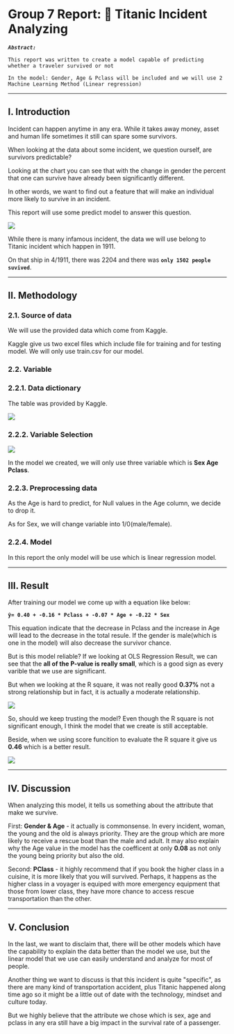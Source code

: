 # Group 7 Report: 🚢 Titanic Incident Analyzing

***`Abstract:`***

`This report was written to create a model capable of predicting whether a traveler survived or not `

`In the model: Gender, Age & Pclass will be included and we will use 2 Machine Learning Method (Linear regression) `

---

## I. Introduction
Incident can happen anytime in any era. While it takes away money, asset and human life sometimes it still can spare some survivors. 

When looking at the data about some incident, we question ourself, are survivors predictable? 

Looking at the chart you can see that with the change in gender the percent that one can survive have already been significantly different.  

In other words, we want to find out a feature that will make an individual more likely to survive in an incident. 

This report will use some predict model to answer this question. 

![](images/maleversusfemale.png)

While there is many infamous incident, the data we will use belong to Titanic incident which happen in 1911. 

On that ship in 4/1911, there was 2204 and there was **`only 1502 people suvived`**.

---

## II. Methodology

### 2.1. Source of data

We will use the provided data which come from Kaggle. 

Kaggle give us two excel files which include file for training and for testing model. We will only use train.csv for our model.

### 2.2. Variable

### 2.2.1. Data dictionary

The table was provided by Kaggle. 

![](images/dictionary-table.png)

### 2.2.2. Variable Selection

![](images/coefficientvisualization1.png)

In the model we created, we will only use three variable which is **Sex Age Pclass**.

### 2.2.3. Preprocessing data

As the Age is hard to predict, for Null values in the Age column, we decide to drop it. 

As for Sex, we will change variable into 1/0(male/female).

### 2.2.4. Model
In this report the only model will be use which is linear regression model.

---

## III. Result

After training our model we come up with a equation like below:

**` ŷ= 0.40 + -0.16 * Pclass + -0.07 * Age + -0.22 * Sex `**

This equation indicate that the decrease in Pclass and the increase in Age will lead to the decrease in the total resule. If the gender is male(which is one in the model) will also decrease the survivor chance.

But is this model reliable? If we looking at OLS Regression Result, we can see that the **all of the P-value is really small**, which is a good sign as every varible that we use are significant. 

But when we looking at the R square, it was not really good **0.37%** not a strong relationship but in fact, it is actually a moderate relationship. 

![](images/OLS_Regression_Result1.png)

So, should we keep trusting the model? Even though the R square is not significant enough, I think the model that we create is still acceptable.

Beside, when we using score funcition to evaluate the R square it give us **0.46** which is a better result.

![](images/Score-result.png)

---

## IV. Discussion

When analyzing this model, it tells us something about the attribute that make we survive. 

First: **Gender & Age** - it actually is commonsense. In every incident, woman, the young and the old is always priority. They are the group which are more likely to receive a rescue boat than the male and adult. It may also explain why the Age value in the model has the coefficent at only **0.08** as not only the young being priority but also the old. 

Second: **PClass** - it highly recommend that if you book the higher class in a cuisine, it is more likely that you will survived. Perhaps, it happens as the higher class in a voyager is equiped with more emergency equipment that those from lower class, they have more chance to access rescue transportation than the other.

---

## V. Conclusion

In the last, we want to disclaim that, there will be other models which have the capability to explain the data better than the model we use, but the linear model that we use can easily understand and analyze for most of people. 

Another thing we want to discuss is that this incident is quite "specific", as there are many kind of transportation accident, plus Titanic happened along time ago so it might be a little out of date with the technology, mindset and culture today. 

But we highly believe that the attribute we chose which is sex, age and pclass in any era still have a big impact in the survival rate of a passenger.
